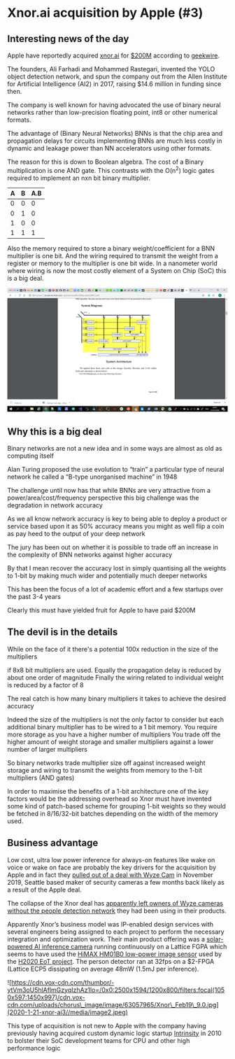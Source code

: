 # Xnor.ai acquisition by Apple (\#3)

## Interesting news of the day

Apple have reportedly acquired [xnor.ai](https://xnor.ai) for [$200M](https://techcrunch.com/2020/01/15/apple-buys-edge-based-ai-startup-xnor-ai-for-a-reported-200m/) according to [geekwire](https://www.geekwire.com/2020/exclusive-apple-acquires-xnor-ai-edge-ai-spin-paul-allens-ai2-price-200m-range/).

The founders, Ali Farhadi and Mohammed Rastegari, invented the YOLO object detection network, and spun the company out from the Allen Institute for Artificial Intelligence (AI2) in 2017, raising $14.6 million in funding since then.

The company is well known for having advocated the use of binary neural networks rather than low-precision floating point, int8 or other numerical formats.

The advantage of (Binary Neural Networks) BNNs is that the chip area and propagation delays for circuits implementing BNNs are much less costly in dynamic and leakage power than NN accelerators using other formats.

The reason for this is down to Boolean algebra. The cost of a Binary multiplication is one AND gate. This contrasts with the O(n<sup>2</sup>) logic gates required to implement an nxn bit binary multiplier.

| A | B | A.B |
| - | - | --- |
| 0 | 0 | 0   |
| 0 | 1 | 0   |
| 1 | 0 | 0   |
| 1 | 1 | 1   |

Also the memory required to store a binary weight/coefficient for a BNN multiplier is one bit. And the wiring required to transmit the weight from a register or memory to the multiplier is one bit wide. In a nanometer world where wiring is now the most costly element of a System on Chip (SoC) this is a big deal.

![8x8 Booth-recoded multiplier](2020-1-21-xnor-ai3//media/image1.png)

## Why this is a big deal

Binary networks are not a new idea and in some ways are almost as old as computing itself

Alan Turing proposed the use evolution to “train” a particular type of neural network he called a “B-type unorganised machine” in 1948

The challenge until now has that while BNNs are very attractive from a power/area/cost/frequency perspective this big challenge was the degradation in network accuracy

As we all know network accuracy is key to being able to deploy a product or service based upon it as 50% accuracy means you might as well flip a coin as pay heed to the output of your deep network

The jury has been out on whether it is possible to trade off an increase in the complexity of BNN networks against higher accuracy

By that I mean recover the accuracy lost in simply quantising all the weights to 1-bit by making much wider and potentially much deeper networks

This has been the focus of a lot of academic effort and a few startups over the past 3-4 years

Clearly this must have yielded fruit for Apple to have paid $200M

## The devil is in the details

While on the face of it there's a potential 100x reduction in the size of the multipliers

if 8x8 bit multipliers are used. Equally the propagation delay is reduced by about one order of magnitude Finally the wiring related to individual weight is reduced by a factor of 8

The real catch is how many binary multipliers it takes to achieve the desired accuracy

Indeed the size of the multipliers is not the only factor to consider but each additional binary multiplier has to be wired to a 1 bit memory. You require more storage as you have a higher number of multipliers You trade off the higher amount of weight storage and smaller multipliers against a lower number of larger multipliers

So binary networks trade multiplier size off against increased weight storage and wiring to transmit the weights from memory to the 1-bit multipliers (AND gates)

In order to maximise the benefits of a 1-bit architecture one of the key factors would be the addressing overhead so Xnor must have invented some kind of patch-based scheme for grouping 1-bit weights so they would be fetched in 8/16/32-bit batches depending on the width of the memory used.

## Business advantage

Low cost, ultra low power inference for always-on features like wake on voice or wake on face are probably the key drivers for the acquisition by Apple and in fact they [pulled out of a deal with Wyze Cam](https://www.theverge.com/2019/11/27/20985527/wyze-person-detection-ai-startup-canceled-removed-dropped) in November 2019, Seattle based maker of security cameras a few months back likely as a result of the Apple deal.

The collapse of the Xnor deal has [apparently left owners of Wyze cameras without the people detection network](https://www.theverge.com/2020/1/15/21067594/apple-acquires-xnor-ai-wyze-camera-people-detection-feature) they had been using in their products.

Apparently Xnor’s business model was IP-enabled design services with several engineers being assigned to each project to perform the necessary integration and optimization work. Their main product offering was a [solar-powered AI inference camera](https://www.theverge.com/circuitbreaker/2019/2/15/18225972/tiny-solar-powered-ai-camera-xnor) running continuously on a Lattice FGPA which seems to have used the [HiMAX HM01B0 low-power image sensor](https://www.himax.com.tw/products/cmos-image-sensor/image-sensors/hm01b0/) used by the [H2020 EoT project](https://en.wikipedia.org/wiki/Eyes_of_Things). The person detector ran at 32fps on a $2-FPGA (Lattice ECP5 dissipating on average 48mW (1.5mJ per inference).

![https://cdn.vox-cdn.com/thumbor/-ytVm3oU5hlAflmGzyqIzhAz1lo=/0x0:2500x1594/1200x800/filters:focal(1050x597:1450x997)/cdn.vox-cdn.com/uploads/chorus\_image/image/63057965/Xnor\_Feb19\_9.0.jpg](2020-1-21-xnor-ai3//media/image2.jpeg)

This type of acquisition is not new to Apple with the company having previously having acquired custom dynamic logic startup [Intrinsity](https://www.anandtech.com/show/3665/apples-intrinsity-acquisition-winners-and-losers) in 2010 to bolster their SoC development teams for CPU and other high performance logic
